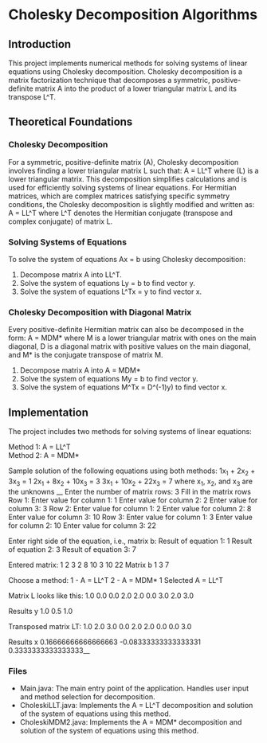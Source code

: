 # Cholesky Decomposition Algorithms
## Introduction
This project implements numerical methods for solving systems of linear equations using Cholesky decomposition. Cholesky decomposition is a matrix factorization technique that decomposes a symmetric, positive-definite matrix A into the product of a lower triangular matrix L and its transpose L^T.
## Theoretical Foundations
### Cholesky Decomposition
For a symmetric, positive-definite matrix (A), Cholesky decomposition involves finding a lower triangular matrix L such that:
 A = LL^T 
where (L) is a lower triangular matrix. This decomposition simplifies calculations and is used for efficiently solving systems of linear equations.
For Hermitian matrices, which are complex matrices satisfying specific symmetry conditions, the Cholesky decomposition is slightly modified and written as:
 A = LL^T 
where L^T denotes the Hermitian conjugate (transpose and complex conjugate) of matrix L.
### Solving Systems of Equations
To solve the system of equations Ax = b using Cholesky decomposition:

1. Decompose matrix A into LL^T.
2. Solve the system of equations Ly = b to find vector y.
3. Solve the system of equations L^Tx = y to find vector x.

### Cholesky Decomposition with Diagonal Matrix
Every positive-definite Hermitian matrix can also be decomposed in the form:
 A = MDM* 
where M is a lower triangular matrix with ones on the main diagonal, D is a diagonal matrix with positive values on the main diagonal, and M* is the conjugate transpose of matrix M.

1. Decompose matrix A into A = MDM*
2. Solve the system of equations My = b to find vector y.
3. Solve the system of equations M^Tx = D^(-1)y) to find vector x.

## Implementation
The project includes two methods for solving systems of linear equations:

Method 1: A = LL^T  
Method 2: A = MDM*

Sample solution of the following equations using both methods: 
1x<sub>1</sub> + 2x<sub>2</sub> + 3x<sub>3</sub> = 1 
2x<sub>1</sub> + 8x<sub>2</sub> + 10x<sub>3</sub> = 3 
3x<sub>1</sub> + 10x<sub>2</sub> + 22x<sub>3</sub> = 7 
where x<sub>1</sub>, x<sub>2</sub>, and x<sub>3</sub> are the unknowns
__
Enter the number of matrix rows: 3
Fill in the matrix rows 
Row 1:
Enter value for column 1: 1
Enter value for column 2: 2
Enter value for column 3: 3
Row 2:
Enter value for column 1: 2
Enter value for column 2: 8
Enter value for column 3: 10
Row 3:
Enter value for column 1: 3
Enter value for column 2: 10
Enter value for column 3: 22

Enter right side of the equation, i.e., matrix b: 
Result of equation 1: 1
Result of equation 2: 3
Result of equation 3: 7

Entered matrix:
1 2 3 
2 8 10 
3 10 22 
Matrix b
1 
3 
7 

Choose a method: 
1 - A = LL^T
2 - A = MDM*
1
Selected A = LL^T

Matrix L looks like this: 
1.0 0.0 0.0 
2.0 2.0 0.0 
3.0 2.0 3.0 

Results y
1.0
0.5
1.0

Transposed matrix LT:
1.0 2.0 3.0 
0.0 2.0 2.0 
0.0 0.0 3.0 

Results x
0.16666666666666663
-0.08333333333333331
0.3333333333333333__


### Files

- Main.java: The main entry point of the application. Handles user input and method selection for decomposition.
- CholeskiLLT.java: Implements the A = LL^T decomposition and solution of the system of equations using this method.
- CholeskiMDM2.java: Implements the A = MDM* decomposition and solution of the system of equations using this method.

